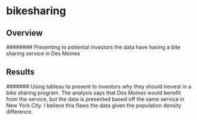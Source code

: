 # bikesharing

## Overview
######## Presenting to potiental investors the data have having a bite sharing service in Des Moines

## Results
####### Using tableau to present to investors why they should insvest in a bike sharing program. The analysis says that Des Moines would benefit from the service, but the data is presented based off the same service in New York City. I believe this flaws the data given the population density difference.
